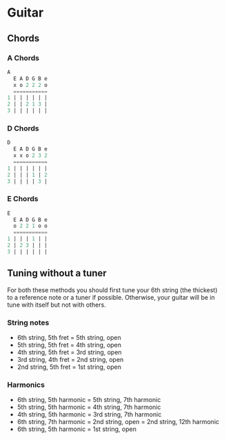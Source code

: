 # Guitar

## Chords

### A Chords

```sql
A
  E A D G B e
  x o 2 2 2 o
  ===========
1 | | | | | |
2 | | 2 1 3 |
3 | | | | | |
```

### D Chords

```sql
D
  E A D G B e
  x x o 2 3 2
  ===========
1 | | | | | |
2 | | | 1 | 2
3 | | | | 3 |
```

### E Chords

```sql
E
  E A D G B e
  o 2 2 1 o o
  ===========
1 | | | 1 | |
2 | 2 3 | | |
3 | | | | | |
```

## Tuning without a tuner

For both these methods you should first tune your 6th string (the thickest) to a reference note or a tuner if possible.
Otherwise, your guitar will be in tune with itself but not with others.

### String notes

- 6th string, 5th fret = 5th string, open
- 5th string, 5th fret = 4th string, open
- 4th string, 5th fret = 3rd string, open
- 3rd string, 4th fret = 2nd string, open
- 2nd string, 5th fret = 1st string, open

### Harmonics

- 6th string, 5th harmonic = 5th string, 7th harmonic
- 5th string, 5th harmonic = 4th string, 7th harmonic
- 4th string, 5th harmonic = 3rd string, 7th harmonic
- 6th string, 7th harmonic = 2nd string, open = 2nd string, 12th harmonic
- 6th string, 5th harmonic = 1st string, open
